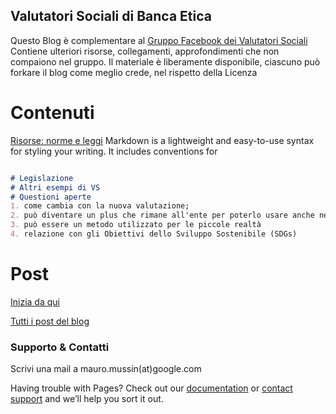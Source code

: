 ## Valutatori Sociali di Banca Etica

Questo Blog è complementare al [Gruppo Facebook dei Valutatori Sociali](https://www.facebook.com/groups/445816879511918/) 
Contiene ulteriori risorse, collegamenti, approfondimenti che non compaiono nel gruppo.
Il materiale è liberamente disponibile, ciascuno può forkare il blog come meglio crede, nel rispetto della Licenza
# Contenuti
[Risorse: norme e leggi](https://mauromussin.github.io/valutazionesociale/blog/risorse)
Markdown is a lightweight and easy-to-use syntax for styling your writing. It includes conventions for

```markdown

# Legislazione
# Altri esempi di VS
# Questioni aperte
1. come cambia con la nuova valutazione;
2. può diventare un plus che rimane all'ente per poterlo usare anche nei confronti si altri
3. può essere un metodo utilizzato per le piccole realtà
4. relazione con gli Obiettivi dello Sviluppo Sostenibile (SDGs)
```

# Post
[Inizia da qui](https://mauromussin.github.io/valutazionesociale/2020/04/04/inizia-da-qui)

[Tutti i post del blog](https://mauromussin.github.io/valutazionesociale/blog)

### Supporto & Contatti

Scrivi una mail a mauro.mussin(at)google.com

Having trouble with Pages? Check out our [documentation](https://help.github.com/categories/github-pages-basics/) or [contact support](https://github.com/contact) and we’ll help you sort it out.
